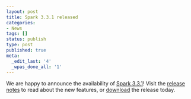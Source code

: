 ```yaml
---
layout: post
title: Spark 3.3.1 released
categories:
- News
tags: []
status: publish
type: post
published: true
meta:
  _edit_last: '4'
  _wpas_done_all: '1'
---
```

We are happy to announce the availability of <a href="{{site.baseurl}}/releases/spark-release-3-3-1.html" title="Spark Release 3.3.1">Spark 3.3.1</a>! Visit the <a href="{{site.baseurl}}/releases/spark-release-3-3-1.html" title="Spark Release 3.3.1">release notes</a> to read about the new features, or <a href="{{site.baseurl}}/downloads.html">download</a> the release today.
